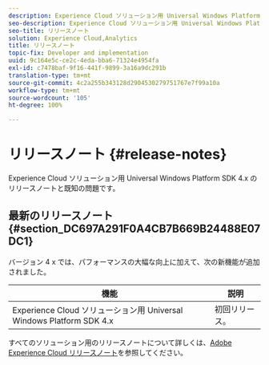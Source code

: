 ```yaml
---
description: Experience Cloud ソリューション用 Universal Windows Platform SDK 4.x のリリースノートと既知の問題です。
seo-description: Experience Cloud ソリューション用 Universal Windows Platform SDK 4.x のリリースノートと既知の問題です。
seo-title: リリースノート
solution: Experience Cloud,Analytics
title: リリースノート
topic-fix: Developer and implementation
uuid: 9c164e5c-ce2c-4eda-bba6-71324e4954fa
exl-id: c7478baf-9f16-441f-9899-3a16a9dc291b
translation-type: tm+mt
source-git-commit: 4c2a255b343128d2904530279751767e7f99a10a
workflow-type: tm+mt
source-wordcount: '105'
ht-degree: 100%

---
```


# リリースノート {#release-notes}

Experience Cloud ソリューション用 Universal Windows Platform SDK 4.x のリリースノートと既知の問題です。

## 最新のリリースノート {#section_DC697A291F0A4CB7B669B24488E07DC1}

バージョン 4 x では、パフォーマンスの大幅な向上に加えて、次の新機能が追加されました。

| 機能 | 説明 |
|--- |--- |
| Experience Cloud ソリューション用 Universal Windows Platform SDK 4.x | 初回リリース。 |


すべてのソリューション用のリリースノートについて詳しくは、[Adobe Experience Cloud リリースノート](https://docs.adobe.com/content/help/ja-JP/release-notes/experience-cloud/current.html)を参照してください。
